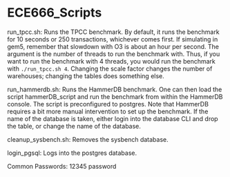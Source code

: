 # ECE666_Scripts

run_tpcc.sh: Runs the TPCC benchmark. By default, it runs the benchmark for 10 seconds or 250 transactions, whichever comes first. If simulating in gem5, remember that slowdown with O3 is about an hour per second. The argument is the number of threads to run the benchmark with. Thus, if you want to run the benchmark with 4 threads, you would run the benchmark with `./run_tpcc.sh 4`.
Changing the scale factor changes the number of warehouses; changing the tables does something else.

run_hammerdb.sh: Runs the HammerDB benchmark. One can then load the script hammerDB_script and run the benchmark from within the HammerDB console. The script is preconfigured to postgres. Note that HammerDB requires a bit more manual intervention to set up the benchmark. If the name of the database is taken, either login into the database CLI and drop the table, or change the name of the database.

cleanup_sysbench.sh: Removes the sysbench database.

login_pgsql: Logs into the postgres database.

Common Passwords:
12345
password